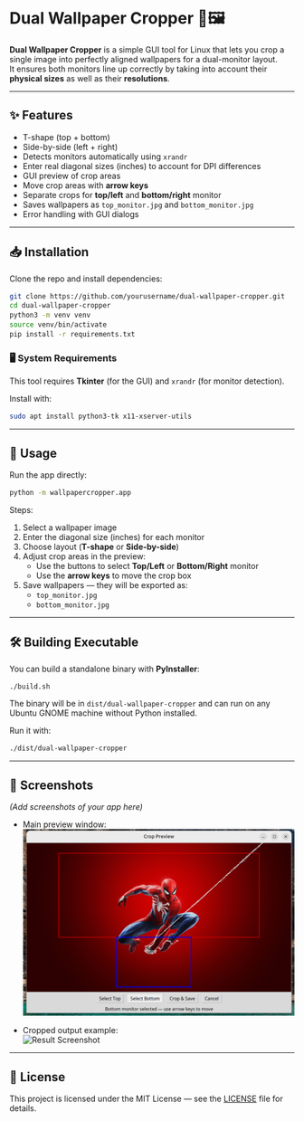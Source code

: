 # Dual Wallpaper Cropper 🎨🖼️

**Dual Wallpaper Cropper** is a simple GUI tool for Linux that lets you crop a single image into perfectly aligned wallpapers for a dual-monitor layout.  
It ensures both monitors line up correctly by taking into account their **physical sizes** as well as their **resolutions**.

---

## ✨ Features
- T-shape (top + bottom)
- Side-by-side (left + right)
- Detects monitors automatically using `xrandr`
- Enter real diagonal sizes (inches) to account for DPI differences
- GUI preview of crop areas
- Move crop areas with **arrow keys**
- Separate crops for **top/left** and **bottom/right** monitor
- Saves wallpapers as `top_monitor.jpg` and `bottom_monitor.jpg`
- Error handling with GUI dialogs

---

## 📥 Installation

Clone the repo and install dependencies:

```bash
git clone https://github.com/yourusername/dual-wallpaper-cropper.git
cd dual-wallpaper-cropper
python3 -m venv venv
source venv/bin/activate
pip install -r requirements.txt
```

### 🖥️ System Requirements

This tool requires **Tkinter** (for the GUI) and `xrandr` (for monitor detection).

Install with:

```bash
sudo apt install python3-tk x11-xserver-utils
```

---

## 🚀 Usage

Run the app directly:

```bash
python -m wallpapercropper.app
```

Steps:
1. Select a wallpaper image  
2. Enter the diagonal size (inches) for each monitor  
3. Choose layout (**T-shape** or **Side-by-side**)  
4. Adjust crop areas in the preview:  
   - Use the buttons to select **Top/Left** or **Bottom/Right** monitor  
   - Use the **arrow keys** to move the crop box  
5. Save wallpapers — they will be exported as:  
   - `top_monitor.jpg`  
   - `bottom_monitor.jpg`  

---

## 🛠️ Building Executable

You can build a standalone binary with **PyInstaller**:

```bash
./build.sh
```

The binary will be in `dist/dual-wallpaper-cropper` and can run on any Ubuntu GNOME machine without Python installed.

Run it with:

```bash
./dist/dual-wallpaper-cropper
```

---

## 📸 Screenshots

_(Add screenshots of your app here)_

- Main preview window:  
  ![Preview Screenshot](assets/preview.png)

- Cropped output example:  
  ![Result Screenshot](assets/result.png)

---

## 📜 License

This project is licensed under the MIT License — see the [LICENSE](LICENSE) file for details.